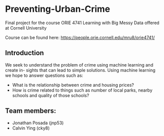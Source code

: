 # Preventing-Urban-Crime
Final project for the course ORIE 4741 Learning with Big Messy Data offered at Cornell University

Course can be found here: https://people.orie.cornell.edu/mru8/orie4741/


Introduction
------------
We seek to understand the problem of crime using machine learning and create in- sights that can lead to simple solutions. Using machine learning we hope to answer questions such as:
* What is the relationship between crime and housing prices?
* How is crime related to things such as number of local parks, nearby schools and quality
of those schools?


Team members:
-------------

  * Jonathan Posada (jnp53)
  * Calvin Ying (cky8)

